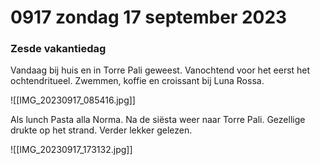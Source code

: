 # 0917 zondag 17 september 2023
### Zesde vakantiedag
Vandaag bij huis en in Torre Pali geweest. Vanochtend voor het eerst het ochtendritueel. Zwemmen, koffie en croissant bij Luna Rossa.

![[IMG_20230917_085416.jpg]]

Als lunch Pasta alla Norma. Na de siësta weer naar Torre Pali. Gezellige drukte op het strand. Verder lekker gelezen.

![[IMG_20230917_173132.jpg]]
